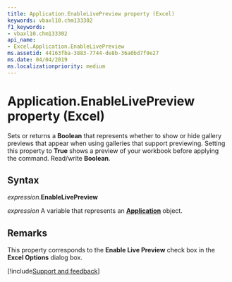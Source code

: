 ```yaml
---
title: Application.EnableLivePreview property (Excel)
keywords: vbaxl10.chm133302
f1_keywords:
- vbaxl10.chm133302
api_name:
- Excel.Application.EnableLivePreview
ms.assetid: 44163fba-3883-7744-de8b-36a0bd7f9e27
ms.date: 04/04/2019
ms.localizationpriority: medium
---
```



# Application.EnableLivePreview property (Excel)

Sets or returns a **Boolean** that represents whether to show or hide gallery previews that appear when using galleries that support previewing. Setting this property to **True** shows a preview of your workbook before applying the command. Read/write **Boolean**.


## Syntax

_expression_.**EnableLivePreview**

_expression_ A variable that represents an **[Application](Excel.Application(object).md)** object.


## Remarks

This property corresponds to the **Enable Live Preview** check box in the **Excel Options** dialog box.




[!include[Support and feedback](~/includes/feedback-boilerplate.md)]